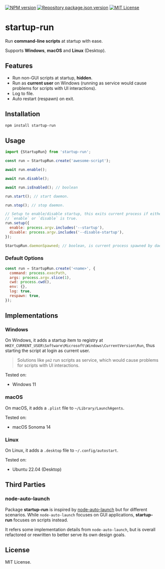 [![NPM version](https://img.shields.io/npm/v/startup-run?color=%23cb3837&style=flat-square)](https://www.npmjs.com/package/startup-run)
[![Repository package.json version](https://img.shields.io/github/package-json/v/vilic/startup-run?color=%230969da&label=repo&style=flat-square)](./package.json)
[![MIT License](https://img.shields.io/badge/license-MIT-999999?style=flat-square)](./LICENSE)

# startup-run

Run **command-line scripts** at startup with ease.

Supports **Windows**, **macOS** and **Linux** (Desktop).

## Features

- Run non-GUI scripts at startup, **hidden**.
- Run as **current user** on Windows (running as service would cause problems for scripts with UI interactions).
- Log to file.
- Auto restart (respawn) on exit.

## Installation

```bash
npm install startup-run
```

## Usage

```js
import {StartupRun} from 'startup-run';

const run = StartupRun.create('awesome-script');

await run.enable();

await run.disable();

await run.isEnabled(); // boolean

run.start(); // start daemon.

run.stop(); // stop daemon.

// Setup to enable/disable startup, this exits current process if either
// `enable` or `disable` is true.
run.setup({
  enable: process.argv.includes('--startup'),
  disable: process.argv.includes('--disable-startup'),
});

StartupRun.daemonSpawned; // boolean, is current process spawned by daemon.
```

### Default Options

```js
const run = StartupRun.create('<name>', {
  command: process.execPath,
  args: process.argv.slice(1),
  cwd: process.cwd(),
  env: {},
  log: true,
  respawn: true,
});
```

## Implementations

### Windows

On Windows, it adds a startup item to registry at `HKEY_CURRENT_USER\Software\Microsoft\Windows\CurrentVersion\Run`, thus starting the script at login as current user.

> Solutions like `pm2` run scripts as service, which would cause problems for scripts with UI interactions.

Tested on:

- Windows 11

### macOS

On macOS, it adds a `.plist` file to `~/Library/LaunchAgents`.

Tested on:

- macOS Sonoma 14

### Linux

On Linux, it adds a `.desktop` file to `~/.config/autostart`.

Tested on:

- Ubuntu 22.04 (Desktop)

## Third Parties

### node-auto-launch

Package **startup-run** is inspired by [node-auto-launch](https://github.com/Teamwork/node-auto-launch) but for different scenarios. While `node-auto-launch` focuses on GUI applications, **startup-run** focuses on scripts instead.

It refers some implementation details from `node-auto-launch`, but is overall refactored or rewritten to better serve its own design goals.

## License

MIT License.
